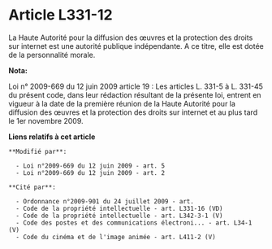 # Article L331-12

La Haute Autorité pour la diffusion des œuvres et la protection des droits sur internet est une autorité publique
indépendante. A ce titre, elle est dotée de la personnalité morale.

**Nota:**

Loi n° 2009-669 du 12 juin 2009 article 19 : Les articles L. 331-5 à L. 331-45 du présent code, dans leur rédaction résultant
de la présente loi, entrent en vigueur à la date de la première réunion de la Haute Autorité pour la diffusion des œuvres et
la protection des droits sur internet et au plus tard le 1er novembre 2009.

**Liens relatifs à cet article**

	**Modifié par**:

	  - Loi n°2009-669 du 12 juin 2009 - art. 5
	  - Loi n°2009-669 du 12 juin 2009 - art. 2

	**Cité par**:

	  - Ordonnance n°2009-901 du 24 juillet 2009 - art.
	  - Code de la propriété intellectuelle - art. L331-16 (VD)
	  - Code de la propriété intellectuelle - art. L342-3-1 (V)
	  - Code des postes et des communications électroni... - art. L34-1 (V)
	  - Code du cinéma et de l'image animée - art. L411-2 (V)

